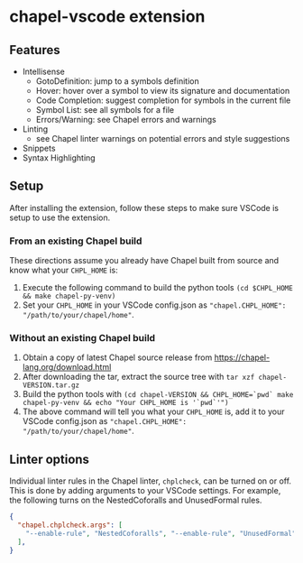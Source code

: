 # chapel-vscode extension

## Features

- Intellisense
  - GotoDefinition: jump to a symbols definition
  - Hover: hover over a symbol to view its signature and documentation
  - Code Completion: suggest completion for symbols in the current file
  - Symbol List: see all symbols for a file
  - Errors/Warning: see Chapel errors and warnings
- Linting
  - see Chapel linter warnings on potential errors and style suggestions
- Snippets
- Syntax Highlighting

## Setup

After installing the extension, follow these steps to make sure VSCode is setup to use the extension.

### From an existing Chapel build

These directions assume you already have Chapel built from source and know what your `CHPL_HOME` is:

1. Execute the following command to build the python tools `(cd $CHPL_HOME && make chapel-py-venv)`
2. Set your `CHPL_HOME` in your VSCode config.json as `"chapel.CHPL_HOME": "/path/to/your/chapel/home"`.

### Without an existing Chapel build

1. Obtain a copy of latest Chapel source release from <https://chapel-lang.org/download.html>
2. After downloading the tar, extract the source tree with `tar xzf chapel-VERSION.tar.gz`
3. Build the python tools with ``(cd chapel-VERSION && CHPL_HOME=`pwd` make chapel-py-venv && echo "Your CHPL_HOME is '`pwd`'")``
4. The above command will tell you what your `CHPL_HOME` is, add it to your VSCode config.json as `"chapel.CHPL_HOME": "/path/to/your/chapel/home"`.

## Linter options

Individual linter rules in the Chapel linter, `chplcheck`, can be turned on or off. This is done by adding arguments to your VSCode settings. For example, the following turns on the NestedCoforalls and UnusedFormal rules.

```json
{
  "chapel.chplcheck.args": [
    "--enable-rule", "NestedCoforalls", "--enable-rule", "UnusedFormal"
  ],
}
```

